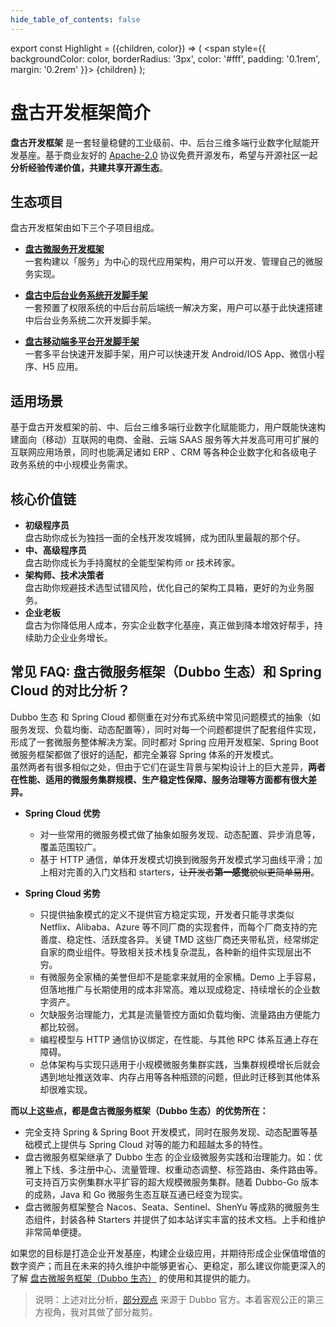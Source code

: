 ```yaml
---
hide_table_of_contents: false
---
```


<head>
  <title>盘古开发框架简介</title>
</head>

export const Highlight = ({children, color}) => (
  <span
    style={{
      backgroundColor: color,
      borderRadius: '3px',
      color: '#fff',
      padding: '0.1rem',
      margin: '0.2rem'
    }}>
    {children}
  </span>
);

# 盘古开发框架简介

**盘古开发框架** 是一套轻量稳健的工业级前、中、后台三维多端行业数字化赋能开发基座。基于商业友好的 [Apache-2.0](https://www.apache.org/licenses/LICENSE-2.0) 协议<Highlight color="#25c2a0">免费开源</Highlight>发布，希望与开源社区一起 **分析经验传递价值，共建共享开源生态**。

## 生态项目
盘古开发框架由如下三个子项目组成。

- [**盘古微服务开发框架**](/docs/intro)  
一套构建以「服务」为中心的现代应用架构，用户可以开发、管理自己的微服务实现。

- [**盘古中后台业务系统开发脚手架**](/admin/intro)  
一套预置了权限系统的中后台前后端统一解决方案，用户可以基于此快速搭建中后台业务系统二次开发脚手架。

- [**盘古移动端多平台开发脚手架**](/app/intro)  
一套多平台快速开发脚手架，用户可以快速开发 Android/IOS App、微信小程序、H5 应用。

## 适用场景
基于盘古开发框架的前、中、后台三维多端行业数字化赋能能力，用户既能快速构建面向（移动）互联网的电商、金融、云端 SAAS 服务等大并发高可用可扩展的互联网应用场景，同时也能满足诸如 ERP 、CRM 等各种企业数字化和各级电子政务系统的中小规模业务需求。

## 核心价值链
- **初级程序员**  
  盘古助你成长为独挡一面的全栈开发攻城狮，成为团队里最靓的那个仔。
- **中、高级程序员**  
  盘古助你成长为手持魔杖的全能型架构师 or 技术砖家。
- **架构师、技术决策者**  
  盘古助你规避技术选型试错风险，优化自己的架构工具箱，更好的为业务服务。
- **企业老板**  
  盘古为你降低用人成本，夯实企业数字化基座，真正做到降本增效好帮手，持续助力企业业务增长。

## 常见 FAQ: 盘古微服务框架（Dubbo 生态）和 Spring Cloud 的对比分析？

Dubbo 生态 和 Spring Cloud 都侧重在对分布式系统中常见问题模式的抽象（如服务发现、负载均衡、动态配置等），同时对每一个问题都提供了配套组件实现，形成了一套微服务整体解决方案。同时都对 Spring 应用开发框架、Spring Boot 微服务框架都做了很好的适配，都完全兼容 Spring 体系的开发模式。  
虽然两者有很多相似之处，但由于它们在诞生背景与架构设计上的巨大差异，**两者在性能、适用的微服务集群规模、生产稳定性保障、服务治理等方面都有很大差异。**
- **Spring Cloud 优势**
  - 对一些常用的微服务模式做了抽象如服务发现、动态配置、异步消息等，覆盖范围较广。
  - 基于 HTTP 通信，单体开发模式切换到微服务开发模式学习曲线平滑；加上相对完善的入门文档和 starters，~~让开发者**第一感觉**貌似更简单易用~~。
  
- **Spring Cloud 劣势**
  - 只提供抽象模式的定义不提供官方稳定实现，开发者只能寻求类似 Netflix、Alibaba、Azure 等不同厂商的实现套件，而每个厂商支持的完善度、稳定性、活跃度各异。关键 TMD 这些厂商还夹带私货，经常绑定自家的商业组件。导致相关技术栈复杂混乱，各种新的组件实现层出不穷。
  - 有微服务全家桶的美誉但却不是能拿来就用的全家桶。Demo 上手容易，但落地推广与长期使用的成本非常高。难以现成稳定、持续增长的企业数字资产。
  - 欠缺服务治理能力，尤其是流量管控方面如负载均衡、流量路由方便能力都比较弱。
  - 编程模型与 HTTP 通信协议绑定，在性能、与其他 RPC 体系互通上存在障碍。
  - 总体架构与实现只适用于小规模微服务集群实践，当集群规模增长后就会遇到地址推送效率、内存占用等各种瓶颈的问题，但此时迁移到其他体系却很难实现。

**而以上这些点，都是盘古微服务框架（Dubbo 生态）的优势所在：**
  - 完全支持 Spring & Spring Boot 开发模式，同时在服务发现、动态配置等基础模式上提供与 Spring Cloud 对等的能力和超越太多的特性。
  - 盘古微服务框架继承了 Dubbo 生态 的企业级微服务实践和治理能力。如：优雅上下线、多注册中心、流量管理、权重动态调整、标签路由、条件路由等。可支持百万实例集群水平扩容的超大规模微服务集群。随着 Dubbo-Go 版本的成熟，Java 和 Go 微服务生态互联互通已经变为现实。
  - 盘古微服务框架整合 Nacos、Seata、Sentinel、ShenYu 等成熟的微服务生态组件，封装各种 Starters 并提供了如本站详实丰富的技术文档。上手和维护非常简单便捷。

如果您的目标是打造企业开发基座，构建企业级应用，并期待形成企业保值增值的数字资产；而且在未来的持久维护中能够更省心、更稳定，那么建议你能更深入的了解 [盘古微服务框架（Dubbo 生态）](/docs/intro) 的使用和其提供的能力。

> 说明：上述对比分析，[部分观点](https://cn.dubbo.apache.org/zh-cn/overview/what/xyz-difference/) 来源于 Dubbo 官方。本着客观公正的第三方视角，我对其做了部分裁剪。